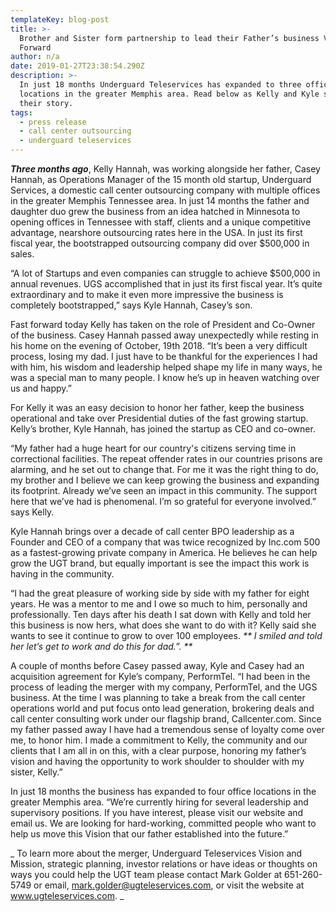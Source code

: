 ```yaml
---
templateKey: blog-post
title: >-
  Brother and Sister form partnership to lead their Father’s business Vision
  Forward
author: n/a
date: 2019-01-27T23:38:54.290Z
description: >-
  In just 18 months Underguard Teleservices has expanded to three office
  locations in the greater Memphis area. Read below as Kelly and Kyle share
  their story.
tags:
  - press release
  - call center outsourcing
  - underguard teleservices
---
```

_**Three months ago**_, Kelly Hannah, was working alongside her father, Casey Hannah, as Operations Manager of the 15 month old startup, Underguard Services, a domestic call center outsourcing company with multiple offices in the greater Memphis Tennessee area. In just 14 months the father and daughter duo grew the business from an idea hatched in Minnesota to opening offices in Tennessee with staff, clients and a unique competitive advantage, nearshore outsourcing rates here in the USA. In just its first fiscal year, the bootstrapped outsourcing company did over $500,000 in sales.

“A lot of Startups and even companies can struggle to achieve $500,000 in annual revenues. UGS accomplished that in just its first fiscal year. It’s quite extraordinary and to make it even more impressive the business is completely bootstrapped,” says Kyle Hannah, Casey’s son.

Fast forward today Kelly has taken on the role of President and Co-Owner of the business. Casey Hannah passed away unexpectedly while resting in his home on the evening of October, 19th 2018. “It’s been a very difficult process, losing my dad. I just have to be thankful for the experiences I had with him, his wisdom and leadership helped shape my life in many ways, he was a special man to many people. I know he’s up in heaven watching over us and happy.”

For Kelly it was an easy decision to honor her father, keep the business operational and take over Presidential duties of the fast growing startup. Kelly’s brother, Kyle Hannah, has joined the startup as CEO and co-owner.

“My father had a huge heart for our country's citizens serving time in correctional facilities. The repeat offender rates in our countries prisons are alarming, and he set out to change that. For me it was the right thing to do, my brother and I believe we can keep growing the business and expanding its footprint. Already we’ve seen an impact in this community. The support here that we’ve had is phenomenal. I’m so grateful for everyone involved.” says Kelly.

Kyle Hannah brings over a decade of call center BPO leadership as a Founder and CEO of a company that was twice recognized by Inc.com 500 as a fastest-growing private company in America. He believes he can help grow the UGT brand, but equally important is see the impact this work is having in the community.

“I had the great pleasure of working side by side with my father for eight years. He was a mentor to me and I owe so much to him, personally and professionally. Ten days after his death I sat down with Kelly and told her this business is now hers, what does she want to do with it? Kelly said she wants to see it continue to grow to over 100 employees. _**I smiled and told her let’s get to work and do this for dad.”.**_

A couple of months before Casey passed away, Kyle and Casey had an acquisition agreement for Kyle’s company, PerformTel. “I had been in the process of leading the merger with my company, PerformTel, and the UGS business. At the time I was planning to take a break from the call center operations world and put focus onto lead generation, brokering deals and call center consulting work under our flagship brand, Callcenter.com. Since my father passed away I have had a tremendous sense of loyalty come over me, to honor him. I made a commitment to Kelly, the community and our clients that I am all in on this, with a clear purpose, honoring my father’s vision and having the opportunity to work shoulder to shoulder with my sister, Kelly.”

In just 18 months the business has expanded to four office locations in the greater Memphis area. “We’re currently hiring for several leadership and supervisory positions. If you have interest, please visit our website and email us. We are looking for hard-working, committed people who want to help us move this Vision that our father established into the future.”

_To learn more about the merger, Underguard Teleservices Vision and Mission, strategic planning, investor relations or have ideas or thoughts on ways you could help the UGT team please contact Mark Golder at 651-260-5749 or email, mark.golder@ugteleservices.com, or visit the website at www.ugteleservices.com._
